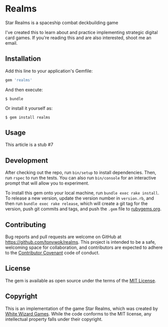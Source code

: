 # Realms

Star Realms is a spaceship combat deckbuilding game

I've created this to learn about and practice implementing strategic digital card games. If you're reading this and are also interested, shoot me an email.

## Installation

Add this line to your application's Gemfile:

```ruby
gem 'realms'
```

And then execute:

    $ bundle

Or install it yourself as:

    $ gem install realms

## Usage

This article is a stub #7

## Development

After checking out the repo, run `bin/setup` to install dependencies. Then, run `rspec` to run the tests. You can also run `bin/console` for an interactive prompt that will allow you to experiment.

To install this gem onto your local machine, run `bundle exec rake install`. To release a new version, update the version number in `version.rb`, and then run `bundle exec rake release`, which will create a git tag for the version, push git commits and tags, and push the `.gem` file to [rubygems.org](https://rubygems.org).

## Contributing

Bug reports and pull requests are welcome on GitHub at https://github.com/tonywok/realms. This project is intended to be a safe, welcoming space for collaboration, and contributors are expected to adhere to the [Contributor Covenant](http://contributor-covenant.org) code of conduct.


## License

The gem is available as open source under the terms of the [MIT License](http://opensource.org/licenses/MIT).

## Copyright

This is an implementation of the game Star Realms, which was created by [White Wizard Games](http://www.whitewizardgames.com). While the code conforms to the MIT license, any intellectual property falls under their copyright.
